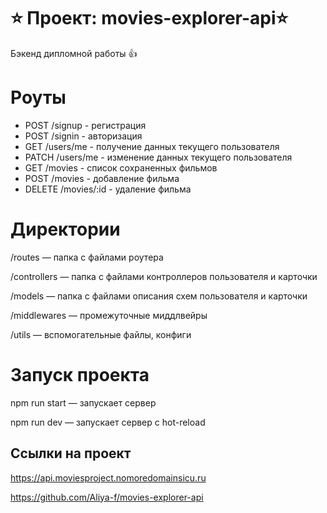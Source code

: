 # ⭐ Проект: movies-explorer-api⭐
Бэкенд дипломной работы  👍

# Роуты
 - POST /signup - регистрация
 - POST /signin - авторизация
 - GET /users/me - получение данных текущего пользователя
 - PATCH /users/me - изменение данных текущего пользователя
 - GET /movies - список сохраненных фильмов
 - POST /movies - добавление фильма
 - DELETE /movies/:id - удаление фильма

# Директории

/routes — папка с файлами роутера

/controllers — папка с файлами контроллеров пользователя и карточки

/models — папка с файлами описания схем пользователя и карточки 

/middlewares — промежуточные миддлвейры 

/utils — вспомогательные файлы, конфиги

# Запуск проекта

npm run start — запускает сервер

npm run dev — запускает сервер с hot-reload

## Ссылки на проект

https://api.moviesproject.nomoredomainsicu.ru

https://github.com/Aliya-f/movies-explorer-api
